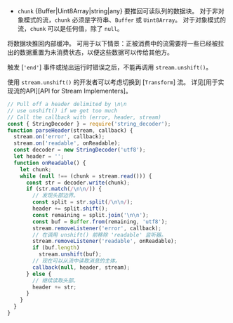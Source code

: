 <!-- YAML
added: v0.9.11
changes:
  - version: v8.0.0
    pr-url: https://github.com/nodejs/node/pull/11608
    description: The `chunk` argument can now be a `Uint8Array` instance.
-->

* `chunk` {Buffer|Uint8Array|string|any} 要推回可读队列的数据块。
	对于非对象模式的流，`chunk` 必须是字符串、`Buffer` 或 `Uint8Array`。
	对于对象模式的流，`chunk` 可以是任何值，除了 `null`。

将数据块推回内部缓冲。
可用于以下情景：正被消费中的流需要将一些已经被拉出的数据重置为未消费状态，以便这些数据可以传给其他方。

触发 [`'end'`] 事件或抛出运行时错误之后，不能再调用 `stream.unshift()`。

使用 `stream.unshift()` 的开发者可以考虑切换到 [`Transform`] 流。
详见[用于实现流的API][API for Stream Implementers]。

```js
// Pull off a header delimited by \n\n
// use unshift() if we get too much
// Call the callback with (error, header, stream)
const { StringDecoder } = require('string_decoder');
function parseHeader(stream, callback) {
  stream.on('error', callback);
  stream.on('readable', onReadable);
  const decoder = new StringDecoder('utf8');
  let header = '';
  function onReadable() {
    let chunk;
    while (null !== (chunk = stream.read())) {
      const str = decoder.write(chunk);
      if (str.match(/\n\n/)) {
        // 发现头部边界。
        const split = str.split(/\n\n/);
        header += split.shift();
        const remaining = split.join('\n\n');
        const buf = Buffer.from(remaining, 'utf8');
        stream.removeListener('error', callback);
        // 在调用 unshift() 前移除 'readable' 监听器。
        stream.removeListener('readable', onReadable);
        if (buf.length)
          stream.unshift(buf);
        // 现在可以从流中读取消息的主体。
        callback(null, header, stream);
      } else {
        // 继续读取头部。
        header += str;
      }
    }
  }
}
```

